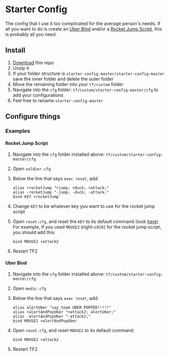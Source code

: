 # Starter Config

The config that I use it too complicated for the average person's needs. If all you want to do is create an [Uber Bind](https://youtu.be/a8yKrKD1EJg) and/or a [Rocket Jump Script](https://youtu.be/mwGKUsq1fTM), this is probably all you need.

## Install

1. [Download](https://github.com/rufio-tf2/starter-config/archive/master.zip) this repo
1. Unzip it
1. If your folder structure is `starter-config-master/starter-config-master` save the inner folder and delete the outer folder
1. Move the remaining folder into your `tf/custom` folder
1. Navigate into the `cfg` folder: `tf/custom/starter-config-master/cfg` to add your configurations
1. Feel free to rename `starter-config-master`

## Configure things

### Examples

#### Rocket Jump Script

1. Navigate into the `cfg` folder installed above: `tf/custom/starter-config-master/cfg`
1. Open `soldier.cfg`
1. Below the line that says `exec reset`, add:

   ```
   alias +rocketJump "+jump; +duck; +attack;"
   alias -rocketJump "-jump; -duck; -attack;"
   bind KEY +rocketJump
   ```

1. Change `KEY` to be whatever key you want to use for the rocket jump script
1. Open `reset.cfg`, and reset the `KEY` to its default command (look [here](https://wiki.teamfortress.com/wiki/List_of_default_keys)). For example, if you used `MOUSE2` (right-click) for the rocket jump script, you should add this:

   ```
   bind MOUSE2 +attack2
   ```

1. Restart TF2

#### Uber Bind

1. Navigate into the `cfg` folder installed above: `tf/custom/starter-config-master/cfg`
1. Open `medic.cfg`
1. Below the line that says `exec reset`, add:

   ```
   alias alertUber "say_team UBER POPPED!!!!!"
   alias +alertAndPopUber "+attack2; alertUber;"
   alias -alertAndPopUber "-attack2;"
   bind MOUSE2 +alertAndPopUber
   ```

1. Open `reset.cfg`, and reset `MOUSE2` to its default command:

   ```
   bind MOUSE2 +attack2
   ```

1. Restart TF2

